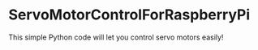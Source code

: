 # ServoMotorControlForRaspberryPi
This simple Python code will let you control servo motors easily!
